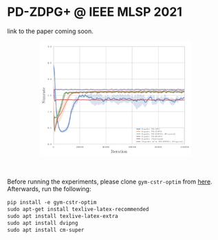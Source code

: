 # PD-ZDPG+ @ IEEE MLSP 2021
link to the paper coming soon.
<div style="text-align:center">
<img src="src/figures/awgn_multi_plot.png" alt="Performance of all methods on AWGN channel" width="70% align="middle">
</div>  
<br /><br />

Before running the experiments, please clone ```gym-cstr-optim``` from [here](https://github.com/hassaanhashmi/gym-cstr-optim). Afterwards, run the following:

```
pip install -e gym-cstr-optim
sudo apt-get install texlive-latex-recommended 
sudo apt install texlive-latex-extra
sudo apt install dvipng
sudo apt install cm-super
```
<br />
